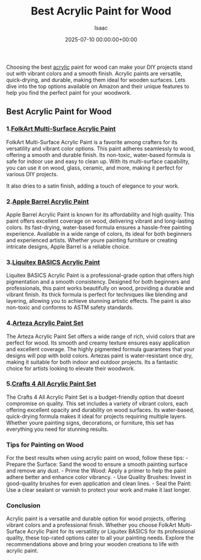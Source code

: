 ﻿---
title: Best Acrylic Paint for Wood
description: Choosing the best acrylic paint for wood can make your DIY projects stand out with vibrant colors and a smooth finish. Acrylic paints are versatile,...
slug: /best-acrylic-paint-for-wood/
date: 2025-07-10 00:00:00+00:00
lastmod: 2025-07-10 00:00:00+03:00
author: Isaac
categories:
- Guide
tags:
- guide
- best
- acrylic
layout: post
---

Choosing the best [acrylic](https://pestpolicy.com/best-acrylic-paint-for-canvas/) paint for wood can make your DIY projects stand out with vibrant colors and a smooth finish. Acrylic paints are versatile, quick-drying, and durable, making them ideal for wooden surfaces. Lets dive into the top options available on Amazon and their unique features to help you find the perfect paint for your woodwork.

##  Best Acrylic Paint for Wood

###  1.[FolkArt Multi-Surface Acrylic Paint](https://www.amazon.com/dp/B005FQJSWK?tag=p-policy-20)

FolkArt Multi-Surface Acrylic Paint is a favorite among crafters for its versatility and vibrant color options. This paint adheres seamlessly to wood, offering a smooth and durable finish. Its non-toxic, water-based formula is safe for indoor use and easy to clean up. With its multi-surface capability, you can use it on wood, glass, ceramic, and more, making it perfect for various DIY projects.

It also dries to a satin finish, adding a touch of elegance to your work.

###  2.[Apple Barrel Acrylic Paint](https://www.amazon.com/dp/B071WZ4S3L?tag=p-policy-20)

Apple Barrel Acrylic Paint is known for its affordability and high quality. This paint offers excellent coverage on wood, delivering vibrant and long-lasting colors. Its fast-drying, water-based formula ensures a hassle-free painting experience. Available in a wide range of colors, its ideal for both beginners and experienced artists. Whether youre painting furniture or creating intricate designs, Apple Barrel is a reliable choice.

###  3.[Liquitex BASICS Acrylic Paint](https://www.amazon.com/dp/B000KNJIQC?tag=p-policy-20)

Liquitex BASICS Acrylic Paint is a professional-grade option that offers high pigmentation and a smooth consistency. Designed for both beginners and professionals, this paint works beautifully on wood, providing a durable and vibrant finish. Its thick formula is perfect for techniques like blending and layering, allowing you to achieve stunning artistic effects. The paint is also non-toxic and conforms to ASTM safety standards.

###  4.[Arteza Acrylic Paint Set](https://www.amazon.com/dp/B000BMUAYG?tag=p-policy-20)

The Arteza Acrylic Paint Set offers a wide range of rich, vivid colors that are perfect for wood. Its smooth and creamy texture ensures easy application and excellent coverage. The highly pigmented formula guarantees that your designs will pop with bold colors. Artezas paint is water-resistant once dry, making it suitable for both indoor and outdoor projects. Its a fantastic choice for artists looking to elevate their woodwork.

###  5.[Crafts 4 All Acrylic Paint Set](https://www.amazon.com/dp/B0721MP41Y?tag=p-policy-20)

The Crafts 4 All Acrylic Paint Set is a budget-friendly option that doesnt compromise on quality. This set includes a variety of vibrant colors, each offering excellent opacity and durability on wood surfaces. Its water-based, quick-drying formula makes it ideal for projects requiring multiple layers. Whether youre painting signs, decorations, or furniture, this set has everything you need for stunning results.

###  Tips for Painting on Wood

For the best results when using acrylic paint on wood, follow these tips: - Prepare the Surface: Sand the wood to ensure a smooth painting surface and remove any dust. - Prime the Wood: Apply a primer to help the paint adhere better and enhance color vibrancy. - Use Quality Brushes: Invest in good-quality brushes for even application and clean lines. - Seal the Paint: Use a clear sealant or varnish to protect your work and make it last longer.

###  Conclusion

Acrylic paint is a versatile and durable option for wood projects, offering vibrant colors and a professional finish. Whether you choose FolkArt Multi-Surface Acrylic Paint for its versatility or Liquitex BASICS for its professional quality, these top-rated options cater to all your painting needs. Explore the recommendations above and bring your wooden creations to life with acrylic paint.

